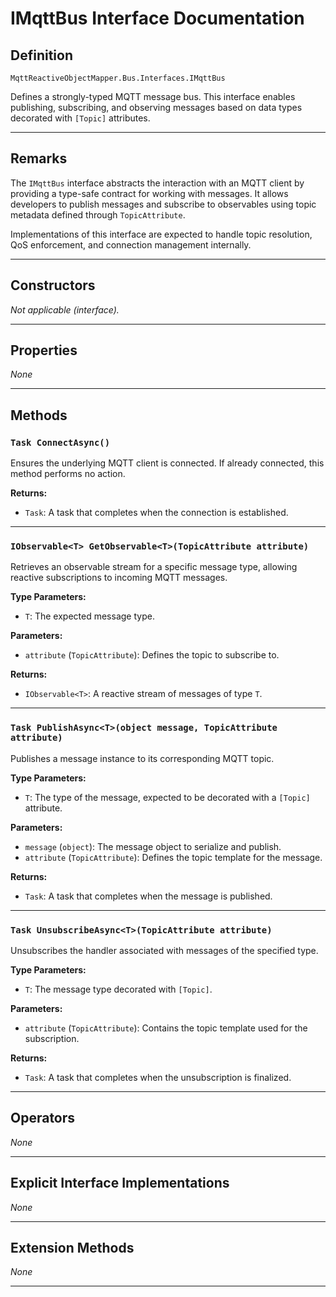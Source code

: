 # IMqttBus Interface Documentation

## Definition

`MqttReactiveObjectMapper.Bus.Interfaces.IMqttBus`

Defines a strongly-typed MQTT message bus. This interface enables publishing, subscribing, and observing messages based on data types decorated with `[Topic]` attributes.

---

## Remarks

The `IMqttBus` interface abstracts the interaction with an MQTT client by providing a type-safe contract for working with messages. It allows developers to publish messages and subscribe to observables using topic metadata defined through `TopicAttribute`.

Implementations of this interface are expected to handle topic resolution, QoS enforcement, and connection management internally.

---

## Constructors

_Not applicable (interface)._

---

## Properties

_None_

---

## Methods

### `Task ConnectAsync()`

Ensures the underlying MQTT client is connected. If already connected, this method performs no action.

**Returns:**

- `Task`: A task that completes when the connection is established.

---

### `IObservable<T> GetObservable<T>(TopicAttribute attribute)`

Retrieves an observable stream for a specific message type, allowing reactive subscriptions to incoming MQTT messages.

**Type Parameters:**

- `T`: The expected message type.

**Parameters:**

- `attribute` (`TopicAttribute`): Defines the topic to subscribe to.

**Returns:**

- `IObservable<T>`: A reactive stream of messages of type `T`.

---

### `Task PublishAsync<T>(object message, TopicAttribute attribute)`

Publishes a message instance to its corresponding MQTT topic.

**Type Parameters:**

- `T`: The type of the message, expected to be decorated with a `[Topic]` attribute.

**Parameters:**

- `message` (`object`): The message object to serialize and publish.
- `attribute` (`TopicAttribute`): Defines the topic template for the message.

**Returns:**

- `Task`: A task that completes when the message is published.

---

### `Task UnsubscribeAsync<T>(TopicAttribute attribute)`

Unsubscribes the handler associated with messages of the specified type.

**Type Parameters:**

- `T`: The message type decorated with `[Topic]`.

**Parameters:**

- `attribute` (`TopicAttribute`): Contains the topic template used for the subscription.

**Returns:**

- `Task`: A task that completes when the unsubscription is finalized.

---

## Operators

_None_

---

## Explicit Interface Implementations

_None_

---

## Extension Methods

_None_

---
